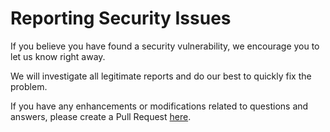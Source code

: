 # Reporting Security Issues

If you believe you have found a security vulnerability, we encourage you to let us know right away.

We will investigate all legitimate reports and do our best to quickly fix the problem.

If you have any enhancements or modifications related to questions and answers, please create a Pull Request [here](https://github.com/offensive-vk/Collection/pulls).
